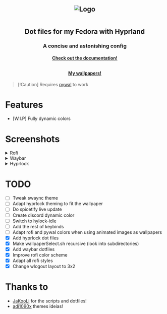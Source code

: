 <h2 align="center">
  <img src="https://raw.githubusercontent.com/zDyanTB/HyprNova/master/src/nova-banner.png" alt="Logo"/><br><br>

  Dot files for my Fedora with Hyprland
</h2>

<h3 align="center">
  A concise and astonishing config
</h3>

<h4 align="center">
  <a href="https://github.com/zDyanTB/HyprNova/blob/master/documentation.md">Check out the documentation!</a><br><br>
  
  <a href="https://github.com/zDyanTB/aesthic-wallpapers">My wallpapers!</a>
  </h4>

>   [!Caution]
>   Requires [pywal](https://github.com/dylanaraps/pywal) to work

# Features
  -  [W.I.P] Fully dynamic colors

# Screenshots
<details>
<summary> Rofi </summary>

<h4 align="center"> Menu </h4>

![Space-menu](src/rofi/space-menu.png)

![Flower-menu](src/rofi/flower-menu.png)  

![Eye-menu](src/rofi/eye-menu.png)


<h4 align="center"> Waybar Layouts </h4>

![Space-layout](src/rofi/space-layout.png)


<h4 align="center"> Wallpaper Selector </h4>

![Wallpapers](src/rofi/wallpaper-select.png)


</details>

<details>
<summary> Waybar </summary>

![Castle-shot](src/waybar/shot-castle.png)
![Castle-bar](src/waybar/bar-castle.png)
---
![Space-shot](src/waybar/shot-space.png)
![Space-bar](src/waybar/bar-space.png)
---
![Flower-shot](src/waybar/shot-flower.png)
![Flower-bar](src/waybar/bar-flower.png)
---
</details>


<details>
<summary> Hyprlock </summary>

![Girl](src/hyprlock/girl.png)
![seahorse](src/hyprlock/seahorse.png)
![space](src/hyprlock/space.png)

</details>

# TODO


- [ ] Tweak swaync theme
- [ ] Adapt hyprlock theming to fit the wallpaper
- [ ] Do spicetify live update
- [ ] Create discord dynamic color
- [ ] Switch to hylock-idle
- [ ] Add the rest of keybinds
- [ ] Adapt rofi and pywal colors when using animated images as wallpapers
- [x] Add hyprlock dot files
- [x] Make wallpaperSelect.sh recursive (look into subdirectories)
- [x] Add waybar dotfiles
- [x] Improve rofi color scheme
- [x] Adapt all rofi styles
- [x] Change wlogout layout to 3x2

# Thanks to
 - [JaKooLi](https://github.com/JaKooLit) for the scripts and dotfiles!
 - [adi1090x](https://github.com/adi1090x/rofi) themes ideias!
